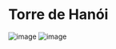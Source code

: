 # Torre de Hanói
![image](https://github.com/matheusopessoa/hanoi_tower.asm/assets/124061401/7ce3ab0a-37af-4a4c-be5e-0b213aaa1a92)
![image](https://github.com/matheusopessoa/hanoi_tower.asm/assets/124061401/d965f53b-4e68-45b9-95e5-4a51d3ed68b8)


